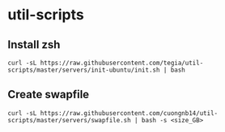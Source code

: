 # util-scripts

## Install zsh
```
curl -sL https://raw.githubusercontent.com/tegia/util-scripts/master/servers/init-ubuntu/init.sh | bash
```


## Create swapfile

```
curl -sL https://raw.githubusercontent.com/cuongnb14/util-scripts/master/servers/swapfile.sh | bash -s <size_GB>
```
